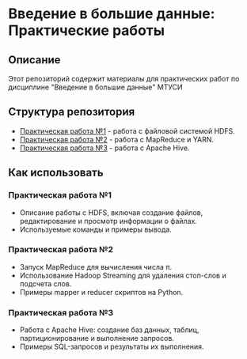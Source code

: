 # Введение в большие данные: Практические работы

## Описание
Этот репозиторий содержит материалы для практических работ по дисциплине "Введение в большие данные" МТУСИ

## Структура репозитория
- [Практическая работа №1](./Практическая_работа_1) - работа с файловой системой HDFS.
- [Практическая работа №2](./Практическая_работа_2) - работа с MapReduce и YARN.
- [Практическая работа №3](./Практическая_работа_3) - работа с Apache Hive.

## Как использовать

### Практическая работа №1
- Описание работы с HDFS, включая создание файлов, редактирование и просмотр информации о файлах.
- Используемые команды и примеры вывода.

### Практическая работа №2
- Запуск MapReduce для вычисления числа π.
- Использование Hadoop Streaming для удаления стоп-слов и подсчета слов.
- Примеры mapper и reducer скриптов на Python.

### Практическая работа №3
- Работа с Apache Hive: создание баз данных, таблиц, партиционирование и выполнение запросов.
- Примеры SQL-запросов и результаты их выполнения.
